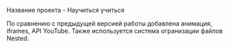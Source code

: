Название проекта - Научиться учиться

По сравнению с предыдущей версией работы добавлена анимация, iframes, API YouTube. Также используется система огранизации файлов Nested.
